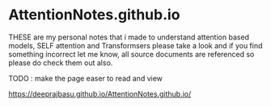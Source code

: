 # AttentionNotes.github.io

THESE are my personal notes that i made to understand attention based models, SELF attention and Transformsers 
please take a look and if you find something incorrect let me know, all source documents are referenced so please do check them out also. 

TODO : make the page easer to read and view

https://deeprajbasu.github.io/AttentionNotes.github.io/
